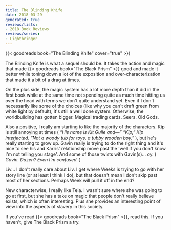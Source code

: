 ```yaml
---
title: The Blinding Knife
date: 2018-03-29
generated: true
reviews/lists:
- 2018 Book Reviews
reviews/series:
- Lightbringer
---
```

{{< goodreads book="The Blinding Knife" cover="true" >}}

The Blinding Knife is what a sequel should be. It takes the action and magic that made {{< goodreads book="The Black Prism" >}} good and made it better while toning down a lot of the exposition and over-characterization that made it a bit of a drag at times.  

On the plus side, the magic system has a lot more depth than it did in the first book while at the same time not spending quite as much time hitting us over the head with terms we don't quite understand yet. Even if I don't necessarily like some of the choices (like why you can't draft green from white light by default), it's still a well done system. Otherwise, the worldbuilding has gotten bigger. Magical trading cards. Seers. Old Gods.  

<!--more-->

Also a positive, I really am starting to like the majority of the characters. Kip is still annoying at times ( _“His name is Kit Guile and—” “Kip,” Kip interjected. “Not a woody tub for toys, a tubby wooden boy.”_ ), but he's really starting to grow up. Gavin really is trying to do the right thing and it's nice to see his and Karris' relationship move past the 'well if you don't know I'm not telling you stage'. And some of those twists with Gavin(s)... oy. ( _Gavin. Dazen? Even I’m confused._ )  

Liv... I don't really care about Liv. I get where Weeks is trying to go with her story line (or at least I think I do), but that doesn't mean I don't skip past most of her sections. Perhaps Week will pull it off in the end?  

New characterwise, I really like Teia. I wasn't sure where she was going to go at first, but she has a take on magic that people don't really believe exists, which is often interesting. Plus she provides an interesting point of view into the aspects of slavery in this society.  

If you've read {{< goodreads book="The Black Prism" >}}, read this. If you haven't, give The Black Prism a try.  


